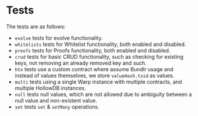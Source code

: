 # Tests

The tests are as follows:

- `evolve` tests for evolve functionality.
- `whitelists` tests for Whitelist functionality, both enabled and disabled.
- `proofs` tests for Proofs functionality, both enabled and disabled.
- `crud` tests for basic CRUD functionality, such as checking for existing keys, not removing an already removed key and such.
- `htx` tests use a custom contract where assume Bundlr usage and instead of values themselves, we store `valueHash.txid` as values.
- `multi` tests using a single Warp instance with multiple contracts, and multiple HollowDB instances.
- `null` tests null values, which are not allowed due to ambiguity between a null value and non-existent value.
- `set` tests `set` & `setMany` operations.

